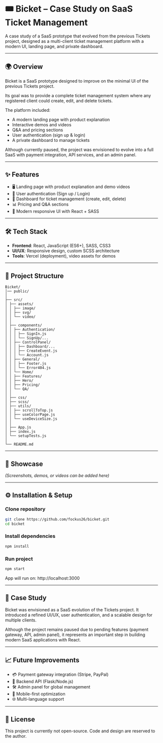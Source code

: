 # 🎟️ Bicket – Case Study on SaaS Ticket Management

A case study of a SaaS prototype that evolved from the previous Tickets project, designed as a multi-client ticket management platform with a modern UI, landing page, and private dashboard.

---

## 🌍 Overview

Bicket is a SaaS prototype designed to improve on the minimal UI of the previous Tickets project.  

Its goal was to provide a complete ticket management system where any registered client could create, edit, and delete tickets.  

The platform included:
- A modern landing page with product explanation  
- Interactive demos and videos  
- Q&A and pricing sections  
- User authentication (sign up & login)  
- A private dashboard to manage tickets  

Although currently paused, the project was envisioned to evolve into a full SaaS with payment integration, API services, and an admin panel.

---

## ✨ Features
- 🖥️ Landing page with product explanation and demo videos  
- 🔐 User authentication (Sign up / Login)  
- 📂 Dashboard for ticket management (create, edit, delete)  
- 📊 Pricing and Q&A sections  
- 🎨 Modern responsive UI with React + SASS  

---

## 🛠 Tech Stack
- **Frontend**: React, JavaScript (ES6+), SASS, CSS3  
- **UI/UX**: Responsive design, custom SCSS architecture  
- **Tools**: Vercel (deployment), video assets for demos  

---

## 📂 Project Structure
```text
Bicket/
│── public/
│
├── src/
│ ├── assets/
│ │ ├── image/
│ │ ├── svg/
│ │ └── video/
│ │
│ ├── components/
│ │ ├── Authentication/
│ │ │ ├── SignIn.js
│ │ │ └── SignUp/...
│ │ ├── ControlPanel/
│ │ │ ├── Dashboard/...
│ │ │ ├── CreateEvent.js
│ │ │ └── Account.js
│ │ ├── General/
│ │ │ ├── Footer.js
│ │ │ └── Error404.js
│ │ └── Home/
│ │ ├── Features/
│ │ ├── Hero/
│ │ ├── Pricing/
│ │ └── QA/
│ │
│ ├── css/
│ ├── scss/
│ ├── utils/
│ │ ├── scrollToTop.js
│ │ ├── useColorPage.js
│ │ └── useDeviceSize.js
│ │
│ ├── App.js
│ ├── index.js
│ └── setupTests.js
│
└── README.md
```

---

## 📸 Showcase
*(Screenshots, demos, or videos can be added here)*

---

## ⚙️ Installation & Setup

### Clone repository  
```bash
git clone https://github.com/fockus26/bicket.git
cd bicket
```

### Install dependencies
```bash
npm install
```

### Run project
```bash
npm start
```

App will run on: http://localhost:3000

---

## 📖 Case Study

Bicket was envisioned as a SaaS evolution of the Tickets project.
It introduced a refined UI/UX, user authentication, and a scalable design for multiple clients.

Although the project remains paused due to pending features (payment gateway, API, admin panel), it represents an important step in building modern SaaS applications with React.

---

## 📈 Future Improvements

- 💳 Payment gateway integration (Stripe, PayPal)
- 🔌 Backend API (Flask/Node.js)
- 🛠️ Admin panel for global management
- 📱 Mobile-first optimization
- 🌐 Multi-language support

---

## 📜 License

This project is currently not open-source.
Code and design are reserved to the author.
